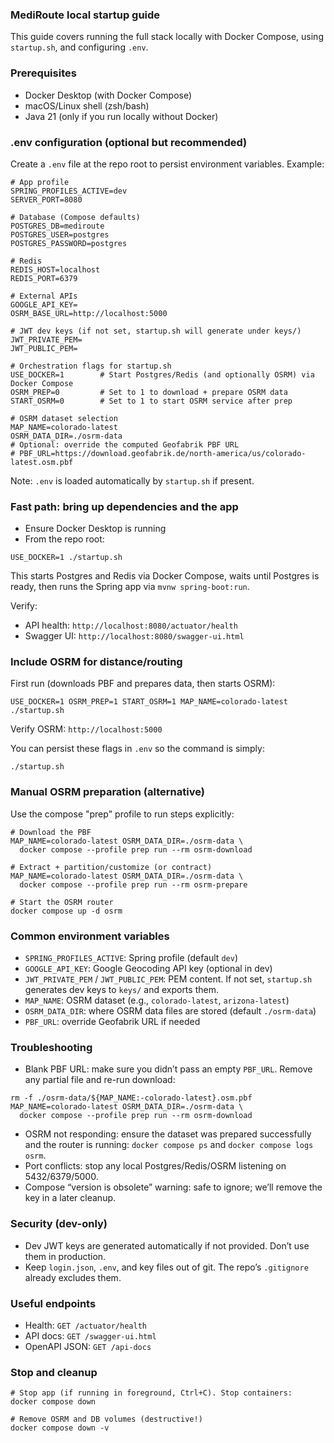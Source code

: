 ### MediRoute local startup guide

This guide covers running the full stack locally with Docker Compose, using `startup.sh`, and configuring `.env`.

### Prerequisites
- Docker Desktop (with Docker Compose)
- macOS/Linux shell (zsh/bash)
- Java 21 (only if you run locally without Docker)

### .env configuration (optional but recommended)
Create a `.env` file at the repo root to persist environment variables. Example:

```
# App profile
SPRING_PROFILES_ACTIVE=dev
SERVER_PORT=8080

# Database (Compose defaults)
POSTGRES_DB=mediroute
POSTGRES_USER=postgres
POSTGRES_PASSWORD=postgres

# Redis
REDIS_HOST=localhost
REDIS_PORT=6379

# External APIs
GOOGLE_API_KEY=
OSRM_BASE_URL=http://localhost:5000

# JWT dev keys (if not set, startup.sh will generate under keys/)
JWT_PRIVATE_PEM=
JWT_PUBLIC_PEM=

# Orchestration flags for startup.sh
USE_DOCKER=1        # Start Postgres/Redis (and optionally OSRM) via Docker Compose
OSRM_PREP=0         # Set to 1 to download + prepare OSRM data
START_OSRM=0        # Set to 1 to start OSRM service after prep

# OSRM dataset selection
MAP_NAME=colorado-latest
OSRM_DATA_DIR=./osrm-data
# Optional: override the computed Geofabrik PBF URL
# PBF_URL=https://download.geofabrik.de/north-america/us/colorado-latest.osm.pbf
```

Note: `.env` is loaded automatically by `startup.sh` if present.

### Fast path: bring up dependencies and the app
- Ensure Docker Desktop is running
- From the repo root:
```
USE_DOCKER=1 ./startup.sh
```
This starts Postgres and Redis via Docker Compose, waits until Postgres is ready, then runs the Spring app via `mvnw spring-boot:run`.

Verify:
- API health: `http://localhost:8080/actuator/health`
- Swagger UI: `http://localhost:8080/swagger-ui.html`

### Include OSRM for distance/routing
First run (downloads PBF and prepares data, then starts OSRM):
```
USE_DOCKER=1 OSRM_PREP=1 START_OSRM=1 MAP_NAME=colorado-latest ./startup.sh
```
Verify OSRM: `http://localhost:5000`

You can persist these flags in `.env` so the command is simply:
```
./startup.sh
```

### Manual OSRM preparation (alternative)
Use the compose "prep" profile to run steps explicitly:
```
# Download the PBF
MAP_NAME=colorado-latest OSRM_DATA_DIR=./osrm-data \
  docker compose --profile prep run --rm osrm-download

# Extract + partition/customize (or contract)
MAP_NAME=colorado-latest OSRM_DATA_DIR=./osrm-data \
  docker compose --profile prep run --rm osrm-prepare

# Start the OSRM router
docker compose up -d osrm
```

### Common environment variables
- `SPRING_PROFILES_ACTIVE`: Spring profile (default `dev`)
- `GOOGLE_API_KEY`: Google Geocoding API key (optional in dev)
- `JWT_PRIVATE_PEM` / `JWT_PUBLIC_PEM`: PEM content. If not set, `startup.sh` generates dev keys to `keys/` and exports them.
- `MAP_NAME`: OSRM dataset (e.g., `colorado-latest`, `arizona-latest`)
- `OSRM_DATA_DIR`: where OSRM data files are stored (default `./osrm-data`)
- `PBF_URL`: override Geofabrik URL if needed

### Troubleshooting
- Blank PBF URL: make sure you didn’t pass an empty `PBF_URL`. Remove any partial file and re-run download:
```
rm -f ./osrm-data/${MAP_NAME:-colorado-latest}.osm.pbf
MAP_NAME=colorado-latest OSRM_DATA_DIR=./osrm-data \
  docker compose --profile prep run --rm osrm-download
```
- OSRM not responding: ensure the dataset was prepared successfully and the router is running: `docker compose ps` and `docker compose logs osrm`.
- Port conflicts: stop any local Postgres/Redis/OSRM listening on 5432/6379/5000.
- Compose “version is obsolete” warning: safe to ignore; we’ll remove the key in a later cleanup.

### Security (dev-only)
- Dev JWT keys are generated automatically if not provided. Don’t use them in production.
- Keep `login.json`, `.env`, and key files out of git. The repo’s `.gitignore` already excludes them.

### Useful endpoints
- Health: `GET /actuator/health`
- API docs: `GET /swagger-ui.html`
- OpenAPI JSON: `GET /api-docs`

### Stop and cleanup
```
# Stop app (if running in foreground, Ctrl+C). Stop containers:
docker compose down

# Remove OSRM and DB volumes (destructive!)
docker compose down -v
```
